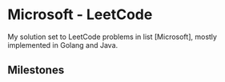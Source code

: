 # Microsoft - LeetCode

My solution set to LeetCode problems in list [Microsoft], mostly implemented in Golang and Java.

## Milestones

